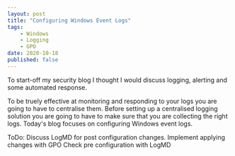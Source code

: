 ```yaml
---
layout: post
title: "Configuring Windows Event Logs"
tags:
    - Windows
    - Logging
    - GPO
date: 2020-10-18
published: false
---
```


To start-off my security blog I thought I would discuss logging, alerting and some automated response.

To be truely effective at monitoring and responding to your logs you are going to have to centralise them. Before setting up a centralised logging solution you are going to have to make sure that you are collecting the right logs.  Today's blog focuses on configuring Windows event logs.

ToDo:
Discuss LogMD for post configuration changes.
Implement applying changes with GPO
Check pre configuration with LogMD

